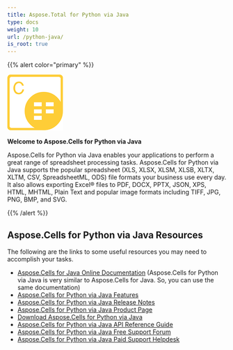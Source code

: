 ```yaml
---
title: Aspose.Total for Python via Java
type: docs
weight: 10
url: /python-java/
is_root: true
---
```


{{% alert color="primary" %}}

**![Aspose.Cells for Python via Java](aspose_cells-for-python-java.png)**

**Welcome to Aspose.Cells for Python via Java**

Aspose.Cells for Python via Java enables your applications to perform a great range of spreadsheet processing tasks. Aspose.Cells for Python via Java supports the popular spreadsheet (XLS, XLSX, XLSM, XLSB, XLTX, XLTM, CSV, SpreadsheetML, ODS) file formats your business use every day. It also allows exporting Excel® files to PDF, DOCX, PPTX, JSON, XPS, HTML, MHTML, Plain Text and popular image formats including TIFF, JPG, PNG, BMP, and SVG.

{{% /alert %}} 

## **Aspose.Cells for Python via Java Resources**

The following are the links to some useful resources you may need to accomplish your tasks.

- [Aspose.Cells for Java Online Documentation](/cells/java/) (Aspose.Cells for Python via Java is very similar to Aspose.Cells for Java. So, you can use the same documentation)
- [Aspose.Cells for Python via Java Features](/cells/python-java/features/)
- [Aspose.Cells for Python via Java Release Notes](/cells/python-java/release-notes/)
- [Aspose.Cells for Python via Java Product Page](https://products.aspose.com/cells/python-java/)
- [Download Aspose.Cells for Python via Java](https://downloads.aspose.com/cells/python)
- [Aspose.Cells for Python via Java API Reference Guide](https://apireference.aspose.com/cells/python)
- [Aspose.Cells for Python via Java Free Support Forum](https://forum.aspose.com/c/cells/9)
- [Aspose.Cells for Python via Java Paid Support Helpdesk](https://helpdesk.aspose.com/)


